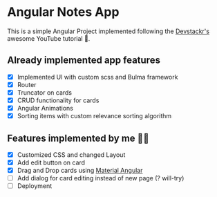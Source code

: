 # Angular Notes App

This is a simple Angular Project implemented following the [Devstackr's](https://www.youtube.com/watch?v=dlXEeOk-MrI) awesome YouTube tutorial 🎉.

## Already implemented app features

- [x] Implemented UI with custom scss and Bulma framework
- [x] Router
- [x] Truncator on cards
- [x] CRUD functionality for cards
- [x] Angular Animations
- [x] Sorting items with custom relevance sorting algorithm

## Features implemented by me 🙋‍♂️

- [x] Customized CSS and changed Layout
- [x] Add edit button on card
- [x] Drag and Drop cards using [Material Angular](https://material.angular.io/)
- [ ] Add dialog for card editing instead of new page (? will-try)
- [ ] Deployment
